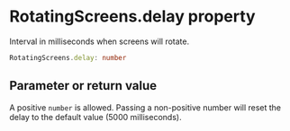 # RotatingScreens.delay property

Interval in milliseconds when screens will rotate.

```typescript
RotatingScreens.delay: number
```

## Parameter or return value

A positive `number` is allowed. Passing a non-positive number will reset the delay to the default value (5000 milliseconds). 
